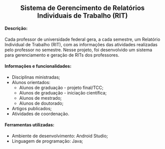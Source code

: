 <h2 align="center">Sistema de Gerencimento de Relatórios Individuais de Trabalho (RIT)</h2>

#### Descrição:

Cada professor de universidade federal gera, a cada semestre, um Relatório Individual de Trabalho (RIT), com as informações das atividades realizadas pelo professor no semestre. Nesse projeto, foi desenvolvido um sistema para gerenciamento e geração de RITs dos professores. 
 
 ####   Informações e funcionalidades:
  - Disciplinas ministradas;
  - Alunos orientados:
    - Alunos de graduação - projeto final/TCC;
    - Alunos de graduação - iniciação científica;
    - Alunos de mestrado;
    - Alunos de doutorado;
  - Artigos publicados;
  - Atividades de coordenação.
    
#### Ferramentas utilizadas:
  - Ambiente de desenvolvimento: Android Studio;
  - Linguagem de programação: Java;
    

        

          

